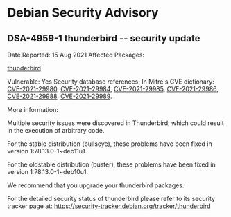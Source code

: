 
Debian Security Advisory
========================


DSA-4959-1 thunderbird -- security update
-----------------------------------------



Date Reported:
15 Aug 2021
Affected Packages:

[thunderbird](https://packages.debian.org/src:thunderbird)

Vulnerable:
Yes
Security database references:
In Mitre's CVE dictionary: [CVE-2021-29980](https://security-tracker.debian.org/tracker/CVE-2021-29980), [CVE-2021-29984](https://security-tracker.debian.org/tracker/CVE-2021-29984), [CVE-2021-29985](https://security-tracker.debian.org/tracker/CVE-2021-29985), [CVE-2021-29986](https://security-tracker.debian.org/tracker/CVE-2021-29986), [CVE-2021-29988](https://security-tracker.debian.org/tracker/CVE-2021-29988), [CVE-2021-29989](https://security-tracker.debian.org/tracker/CVE-2021-29989).  

More information:

Multiple security issues were discovered in Thunderbird, which could
result in the execution of arbitrary code.


For the stable distribution (bullseye), these problems have been fixed in
version 1:78.13.0-1~deb11u1.


For the oldstable distribution (buster), these problems have been fixed in
version 1:78.13.0-1~deb10u1.


We recommend that you upgrade your thunderbird packages.


For the detailed security status of thunderbird please refer to
its security tracker page at:
<https://security-tracker.debian.org/tracker/thunderbird>





